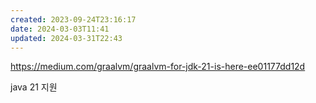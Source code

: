 ```yaml
---
created: 2023-09-24T23:16:17
date: 2024-03-03T11:41
updated: 2024-03-31T22:43
---
```

https://medium.com/graalvm/graalvm-for-jdk-21-is-here-ee01177dd12d

java 21 지원